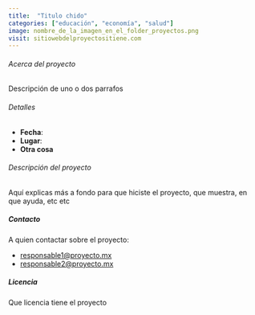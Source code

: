 ```yaml
---
title:  "Titulo chido"
categories: ["educación", "economía", "salud"]
image: nombre_de_la_imagen_en_el_folder_proyectos.png
visit: sitiowebdelproyectositiene.com
---
```


###### Acerca del proyecto

Descripción de uno o dos parrafos

###### Detalles

* **Fecha**: 
* **Lugar**:
* **Otra cosa**

###### Descripción del proyecto

Aquí explicas más a fondo para que hiciste el proyecto, que muestra, en que ayuda, etc etc

##### Contacto

A quien contactar sobre el proyecto:

- responsable1@proyecto.mx
- responsable2@proyecto.mx

##### Licencia

Que licencia tiene el proyecto 